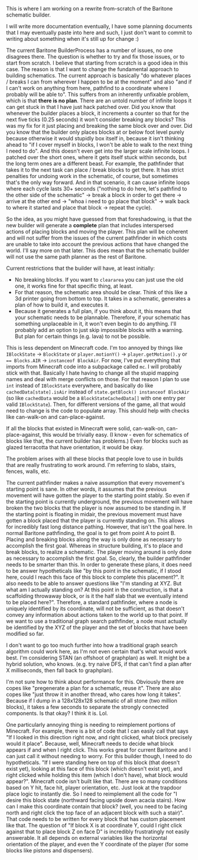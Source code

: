This is where I am working on a rewrite from-scratch of the Baritone schematic builder.

I will write more documentation eventually, I have some planning documents that I may eventually paste into here and such, I just don't want to commit to writing about something when it's still up for change :)

The current Baritone BuilderProcess has a number of issues, no one disagrees there. The question is whether to try and fix those issues, or to start from scratch. I believe that starting from scratch is a good idea in this case. The reason is that I want to change the fundamental approach to building schematics. The current approach is basically "do whatever places / breaks I can from wherever I happen to be at the moment" and also "and if I can't work on anything from here, pathfind to a coordinate where I probably will be able to". This suffers from an inherently unfixable problem, which is that **there is no plan**. There are an untold number of infinite loops it can get stuck in that I have just hack patched over. Did you know that whenever the builder places a block, it increments a counter so that for the next five ticks (0.25 seconds) it won't consider breaking any blocks? This was my fix for it just placing and breaking the same block over and over. Did you know that the builder only places blocks at or below foot level purely because otherwise it would stupidly box itself in, because it isn't thinking ahead to "if I cover myself in blocks, I won't be able to walk to the next thing I need to do". And this doesn't even get into the larger scale infinite loops. I patched over the short ones, where it gets itself stuck within seconds, but the long term ones are a different beast. For example, the pathfinder that takes it to the next task can place / break blocks to get there. It has strict penalties for undoing work in the schematic, of course, but sometimes that's the only way forward. And in that scenario, it can cause infinite loops where each cycle lasts 30+ seconds ("nothing to do here, let's pathfind to the other side of the schematic" -> break a block in order to get there -> arrive at the other end -> "whoa i need to go place that block" -> walk back to where it started and place that block -> repeat the cycle).

So the idea, as you might have guessed from that foreshadowing, is that the new builder will generate a **complete** plan that includes interspersed actions of placing blocks and moving the player. This plan will be coherent and will not suffer from the issues of the current pathfinder in which costs are unable to take into account the previous actions that have changed the world. I'll say more on that later. This does mean that the schematic builder will not use the same path planner as the rest of Baritone.

Current restrictions that the builder will have, at least initially:
* No breaking blocks. If you want to `cleararea` you can just use the old one, it works fine for that specific thing, at least.
* For that reason, the schematic area should be clear. Think of this like a 3d printer going from bottom to top. It takes in a schematic, generates a plan of how to build it, and executes it.
* Because it generates a full plan, if you think about it, this means that your schematic needs to be plannable. Therefore, if your schematic has something unplaceable in it, it won't even begin to do anything. I'll probably add an option to just skip impossible blocks with a warning. But plan for certain things (e.g. lava) to not be possible.

This is less dependent on Minecraft code. I'm too annoyed by things like `IBlockState` -> `BlockState` or `player.motionY()` -> `player.getMotion().y` or `== Blocks.AIR` -> `instanceof BlockAir`. For now, I've put everything that imports from Minecraft code into a subpackage called `mc`. I will probably stick with that. Basically I hate having to change all the stupid mapping names and deal with merge conflicts on those. For that reason I plan to use `int` instead of `IBlockState` everywhere, and basically do like `cachedData[state].isAir` instead of `state.getBlock() instanceof BlockAir` (so like `cachedData` would be a `BlockStateCachedData[]` with one entry per valid `IBlockState`). Then, for different versions of the game, all that would need to change is the code to populate array. This should help with checks like can-walk-on and can-place-against.

If all the blocks that existed in Minecraft were solid, can-walk-on, can-place-against, this would be trivially easy. (I know - even for schematics of blocks like that, the current builder has problems.) Even for blocks such as glazed terracotta that have orientation, it would be okay.

The problem arises with all these blocks that people love to use in builds that are really frustrating to work around. I'm referring to slabs, stairs, fences, walls, etc.

The current pathfinder makes a naive assumption that every movement's starting point is sane. In other words, it assumes that the previous movement will have gotten the player to the starting point stably. So even if the starting point is currently underground, the previous movement will have broken the two blocks that the player is now assumed to be standing in. If the starting point is floating in midair, the previous movement must have gotten a block placed that the player is currently standing on. This allows for incredibly fast long distance pathing. However, that isn't the goal here. In normal Baritone pathfinding, the goal is to get from point A to point B. Placing and breaking blocks along the way is only done as necessary to accomplish the first goal. Whereas in structure building, it's to place and break blocks, to realize a schematic. The player moving around is only done as necessary to accomplish the first goal. So, clearly, the builder pathfinder needs to be smarter than this. In order to generate these plans, it does need to be answer hypotheticals like "by this point in the schematic, if I stood here, could I reach this face of this block to complete this placement?". It also needs to be able to answer questions like "I'm standing at XYZ. But what am I actually standing on? At this point in the construction, is that a scaffolding throwaway block, or is it the half slab that we eventually intend to be placed here?". Therefore, a standard pathfinder, where a node is uniquely identified by its coordinate, will not be sufficient, as that doesn't convey any information about actions taken to the world up to that point. If we want to use a traditional graph search pathfinder, a node must actually be identified by the XYZ of the player and the set of blocks that have been modified so far.

I don't want to go too much further into how a traditional graph search algorithm could work here, as I'm not even certain that's what would work best. I'm considering STAN (an offshoot of graphplan) as well. It might be a hybrid solution, who knows. (e.g. try naive DFS, if that can't find a plan after X milliseconds, then fall back to graphplan).

I'm not sure how to think about performance for this. Obviously there are copes like "pregenerate a plan for a schematic, reuse it". There are also copes like "just throw it in another thread, who cares how long it takes". Because if I dump in a 128x128x128 schematic of all stone (two million blocks), it takes a few seconds to separate the strongly connected components. Is that okay? I think it is. Lol.

One particularly annoying thing is needing to reimplement portions of Minecraft. For example, there is a bit of code that I can easily call that says "If I looked in this direction right now, and right clicked, what block precisely would it place". Because, well, Minecraft needs to decide what block appears if and when I right click. This works great for current Baritone and I can just call it without needing to worry. For this builder though, I need to do hypotheticals. "If I were standing here on top of this block (that doesn't exist yet), looking at this face of this block (which doesn't exist yet), and right clicked while holding this item (which I don't have), what block would appear?". Minecraft code isn't built like that. There are so many conditions based on Y hit, face hit, player orientation, etc. Just look at the trapdoor place logic to instantly die. So I need to reimplement all the code for "I desire this block state (northward facing upside down acacia stairs). How can I make this coordinate contain that block? (well, you need to be facing north and right click the top face of an adjacent block with such a stair)". That code needs to be written for every block that has custom placement like that. The question of "If block X is at coordinate Y, could I right click against that to place block Z on face D" is incredibly frustratingly not easily answerable. It all depends on external variables like the horizontal orientation of the player, and even the Y coordinate of the player (for some blocks like pistons and dispensers). 